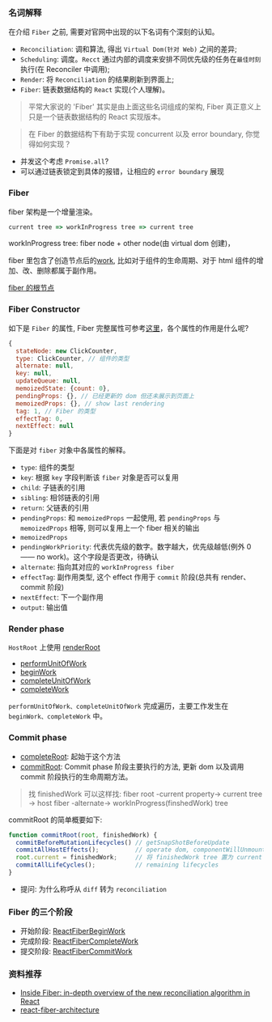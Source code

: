 <!--
abbrlink: bqtcq53y
-->

### 名词解释

在介绍 `Fiber` 之前, 需要对官网中出现的以下名词有个深刻的认知。

* `Reconciliation`: 调和算法, 得出 `Virtual Dom(针对 Web)` 之间的差异;
* `Scheduling`: 调度。`Recct` 通过内部的调度来安排不同优先级的任务在`最佳时刻`执行(在 Reconciler 中调用);
* `Render`: 将 `Reconciliation` 的结果刷新到界面上;
* `Fiber`: 链表数据结构的 `React` 实现(个人理解)。

> 平常大家说的 'Fiber' 其实是由上面这些名词组成的架构, Fiber 真正意义上只是一个链表数据结构的 React 实现版本。

> 在 Fiber 的数据结构下有助于实现 concurrent 以及 error boundary, 你觉得如何实现？

* 并发这个考虑 `Promise.all`?
* 可以通过链表锁定到具体的报错，让相应的 `error boundary` 展现

### Fiber

fiber 架构是一个增量渲染。

```js
current tree => workInProgress tree => current tree
```

workInProgress tree: fiber node + other node(由 virtual dom 创建)，

fiber 里包含了创造节点后的[work](https://github.com/facebook/react/blob/b87aabdfe1b7461e7331abb3601d9e6bb27544bc/packages/shared/ReactSideEffectTags.js), 比如对于组件的生命周期、对于 html 组件的增加、改、删除都属于副作用。

[fiber 的根节点](https://github.com/facebook/react/blob/0dc0ddc1ef5f90fe48b58f1a1ba753757961fc74/packages/react-reconciler/src/ReactFiberRoot.js#L31)

### Fiber Constructor

如下是 `Fiber` 的属性, Fiber 完整属性可参考[这里](https://github.com/facebook/react/blob/6e4f7c788603dac7fccd227a4852c110b072fe16/packages/react-reconciler/src/ReactFiber.js#L78)，各个属性的作用是什么呢?

```js
{
  stateNode: new ClickCounter,
  type: ClickCounter, // 组件的类型
  alternate: null,
  key: null,
  updateQueue: null,
  memoizedState: {count: 0},
  pendingProps: {}, // 已经更新的 dom 但还未展示到页面上
  memoizedProps: {}, // show last rendering
  tag: 1, // Fiber 的类型
  effectTag: 0,
  nextEffect: null
}
```

下面是对 `fiber` 对象中各属性的解释。

* `type`: 组件的类型
* `key`: 根据 `key` 字段判断该 `fiber` 对象是否可以复用
* `child`: 子链表的引用
* `sibling`: 相邻链表的引用
* `return`: 父链表的引用
* `pendingProps`: 和 `memoizedProps` 一起使用, 若 `pendingProps` 与 `memoizedProps` 相等, 则可以复用上一个 fiber 相关的输出
* `memoizedProps`
* `pendingWorkPriority`: 代表优先级的数字。数字越大，优先级越低(例外 0 —— no work)。这个字段是否更改，待确认
* `alternate`: 指向其对应的 `workInProgress fiber`
* `effectTag`: 副作用类型, 这个 effect 作用于 `commit` 阶段(总共有 render、commit 阶段)
* `nextEffect`: 下一个副作用
* `output`: 输出值

### Render phase

`HostRoot` 上使用 [renderRoot](https://github.com/facebook/react/blob/95a313ec0b957f71798a69d8e83408f40e76765b/packages/react-reconciler/src/ReactFiberScheduler.js#L1132)

* [performUnitOfWork](https://github.com/facebook/react/blob/95a313ec0b957f71798a69d8e83408f40e76765b/packages/react-reconciler/src/ReactFiberScheduler.js#L1056)
* [beginWork](https://github.com/facebook/react/blob/cbbc2b6c4d0d8519145560bd8183ecde55168b12/packages/react-reconciler/src/ReactFiberBeginWork.js#L1489)
* [completeUnitOfWork](https://github.com/facebook/react/blob/95a313ec0b957f71798a69d8e83408f40e76765b/packages/react-reconciler/src/ReactFiberScheduler.js#L879)
* [completeWork](https://github.com/facebook/react/blob/cbbc2b6c4d0d8519145560bd8183ecde55168b12/packages/react-reconciler/src/ReactFiberCompleteWork.js#L532)

`performUnitOfWork、completeUnitOfWork` 完成遍历，主要工作发生在 `beginWork、completeWork` 中。

### Commit phase

* [completeRoot](https://github.com/facebook/react/blob/95a313ec0b957f71798a69d8e83408f40e76765b/packages/react-reconciler/src/ReactFiberScheduler.js#L2306): 起始于这个方法
* [commitRoot](https://github.com/facebook/react/blob/95a313ec0b957f71798a69d8e83408f40e76765b/packages/react-reconciler/src/ReactFiberScheduler.js#L523): Commit phase 阶段主要执行的方法, 更新 dom 以及调用 commit 阶段执行的生命周期方法。

> 找 finishedWork 可以这样找: fiber root -current property-> current tree -> host fiber -alternate-> workInProgress(finshedWork) tree

commitRoot 的简单概要如下:

```js
function commitRoot(root, finishedWork) {
  commitBeforeMutationLifecycles() // getSnapShotBeforeUpdate
  commitAllHostEffects();          // operate dom, componentWillUnmount
  root.current = finishedWork;     // 将 finishedWork tree 置为 current tree
  commitAllLifeCycles();           // remaining lifecycles
}
```

* 提问: 为什么称呼从 `diff` 转为 `reconciliation`

### Fiber 的三个阶段

* 开始阶段: [ReactFiberBeginWork](https://github.com/MuYunyun/react/blob/master/packages/react-reconciler/src/ReactFiberBeginWork.js)
* 完成阶段: [ReactFiberCompleteWork](https://github.com/MuYunyun/react/blob/master/packages/react-reconciler/src/ReactFiberCompleteWork.js)
* 提交阶段: [ReactFiberCommitWork](https://github.com/MuYunyun/react/blob/master/packages/react-reconciler/src/ReactFiberCommitWork.js)

### 资料推荐

* [Inside Fiber: in-depth overview of the new reconciliation algorithm in React](https://medium.com/react-in-depth/inside-fiber-in-depth-overview-of-the-new-reconciliation-algorithm-in-react-e1c04700ef6e)
* [react-fiber-architecture](https://github.com/acdlite/react-fiber-architecture)

